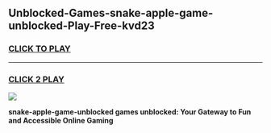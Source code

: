 
## Unblocked-Games-snake-apple-game-unblocked-Play-Free-kvd23
<h3>
<a href="https://premium76.site?title=snake-apple-game-unblocked&ref=18A1">CLICK TO PLAY</a></h3>
<hr>

<h3>
<a href="https://premium76.site?title=snake-apple-game-unblocked&ref=18A1">CLICK 2 PLAY</a>
  
</h3>

<a href="https://premium76.site?title=snake-apple-game-unblocked&ref=18A1"><img src="https://clearcache.store/games.png"></a>


**snake-apple-game-unblocked games unblocked: Your Gateway to Fun and Accessible Online Gaming**
